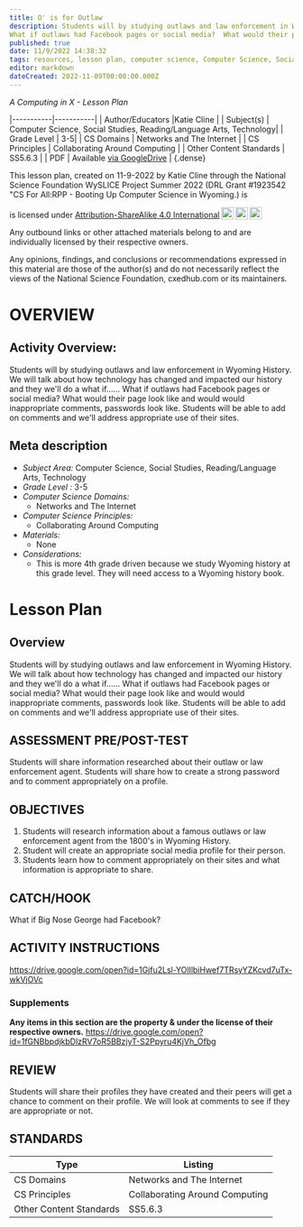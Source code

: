 ```yaml
---
title: O' is for Outlaw
description: Students will by studying outlaws and law enforcement in Wyoming History.  We will talk about how technology has changed and impacted our history and they we'll do a what if...... 
What if outlaws had Facebook pages or social media?  What would their page look like and would would inappropriate comments, passwords look like.  Students will be able to add on comments and we'll address appropriate use of their sites.
published: true
date: 11/9/2022 14:38:32
tags: resources, lesson plan, computer science, Computer Science, Social Studies, Reading/Language Arts, Technology 
editor: markdown
dateCreated: 2022-11-09T00:00:00.000Z
---
```

*A Computing in X - Lesson Plan*

|-----------|-----------|
| Author/Educators |Katie Cline |
| Subject(s) | Computer Science, Social Studies, Reading/Language Arts, Technology|
| Grade Level | 3-5|
| CS Domains | Networks and The Internet |
| CS Principles | Collaborating Around Computing |
| Other Content Standards | SS5.6.3 | 
| PDF | Available [via GoogleDrive](https://drive.google.com/open?id=1GLOUVnQGGhB6jSIUI_uOi7hK_dC5-7nG) |
{.dense}






This lesson plan, created on 11-9-2022 by Katie Cline through the National Science Foundation WySLICE Project Summer 2022 (DRL Grant #1923542 "CS For All:RPP - Booting Up Computer Science in Wyoming.) is  <p xmlns:cc="http://creativecommons.org/ns#" >  is licensed under <a href="http://creativecommons.org/licenses/by-sa/4.0/?ref=chooser-v1" target="_blank" rel="license noopener noreferrer" style="display:inline-block;">Attribution-ShareAlike 4.0 International<img style="height:22px!important;margin-left:3px;vertical-align:text-bottom;" src="https://mirrors.creativecommons.org/presskit/icons/cc.svg?ref=chooser-v1"><img style="height:22px!important;margin-left:3px;vertical-align:text-bottom;" src="https://mirrors.creativecommons.org/presskit/icons/by.svg?ref=chooser-v1"><img style="height:22px!important;margin-left:3px;vertical-align:text-bottom;" src="https://mirrors.creativecommons.org/presskit/icons/sa.svg?ref=chooser-v1"></a></p>


Any outbound links or other attached materials belong to and are individually licensed by their respective owners. 


Any opinions, findings, and conclusions or recommendations expressed in this material are those of the author(s) and do not necessarily reflect the views of the National Science Foundation, cxedhub.com or its maintainers.


# OVERVIEW
## Activity Overview:  
Students will by studying outlaws and law enforcement in Wyoming History.  We will talk about how technology has changed and impacted our history and they we'll do a what if...... 
What if outlaws had Facebook pages or social media?  What would their page look like and would would inappropriate comments, passwords look like.  Students will be able to add on comments and we'll address appropriate use of their sites.
## Meta description
+ *Subject Area:* Computer Science, Social Studies, Reading/Language Arts, Technology 
+ *Grade Level :* 3-5 
+ *Computer Science Domains:*
   + Networks and The Internet
+ *Computer Science Principles:*
   + Collaborating Around Computing
+ *Materials:* 
   + None
+ *Considerations:*
   + This is more 4th grade driven because we study Wyoming history at this grade level.  They will need access to a Wyoming history book.


# Lesson Plan
## Overview
Students will by studying outlaws and law enforcement in Wyoming History.  We will talk about how technology has changed and impacted our history and they we'll do a what if...... 
What if outlaws had Facebook pages or social media?  What would their page look like and would would inappropriate comments, passwords look like.  Students will be able to add on comments and we'll address appropriate use of their sites.
## ASSESSMENT PRE/POST-TEST
Students will share information researched about their outlaw or law enforcement agent. 
Students will share how to create a strong password and to comment appropriately on a profile.
## OBJECTIVES
1. Students will research information about a famous outlaws or law enforcement agent from the 1800's in Wyoming History.  
2. Student will create an appropriate social media profile for their person.
3. Students learn how to comment appropriately on their sites and what information is appropriate to share.


## CATCH/HOOK
What if Big Nose George had Facebook?


## ACTIVITY INSTRUCTIONS
https://drive.google.com/open?id=1Gjfu2Lsl-YOlIlbiHwef7TRsyYZKcvd7uTx-wkVjOVc


### Supplements
**Any items in this section are the property & under the license of their respective owners.**
https://drive.google.com/open?id=1fGNBbpdjkbDlzRV7oR5BBzjyT-S2Ppyru4KjVh_Ofbg




## REVIEW
Students will share their profiles they have created and their peers will get a chance to comment on their profile.  We will look at comments to see if they are appropriate or not.
## STANDARDS        
| Type | Listing | 
|-----------|-----------|
| CS Domains  | Networks and The Internet|
| CS Principles   | Collaborating Around Computing|
| Other Content Standards | SS5.6.3  |